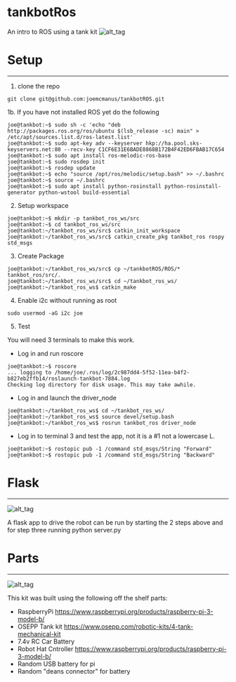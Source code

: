 # tankbotRos

An intro to ROS using a tank kit
![alt_tag](https://github.com/joemcmanus/tankbotROS/blob/master/img/tankbotStand.jpg)

# Setup
----

1. clone the repo

```
git clone git@github.com:joemcmanus/tankbotROS.git
```


1b. If you have not installed ROS yet do the following

```
joe@tankbot:~$ sudo sh -c 'echo "deb http://packages.ros.org/ros/ubuntu $(lsb_release -sc) main" > /etc/apt/sources.list.d/ros-latest.list'
joe@tankbot:~$ sudo apt-key adv --keyserver hkp://ha.pool.sks-keyservers.net:80 --recv-key C1CF6E31E6BADE8868B172B4F42ED6FBAB17C654
joe@tankbot:~$ sudo apt install ros-melodic-ros-base
joe@tankbot:~$ sudo rosdep init 
joe@tankbot:~$ rosdep update 
joe@tankbot:~$ echo "source /opt/ros/melodic/setup.bash" >> ~/.bashrc
joe@tankbot:~$ source ~/.bashrc
joe@tankbot:~$ sudo apt install python-rosinstall python-rosinstall-generator python-wstool build-essential
```

2. Setup workspace

```
joe@tankbot:~$ mkdir -p tankbot_ros_ws/src
joe@tankbot:~$ cd tankbot_ros_ws/src
joe@tankbot:~/tankbot_ros_ws/src$ catkin_init_workspace 
joe@tankbot:~/tankbot_ros_ws/src$ catkin_create_pkg tankbot_ros rospy std_msgs 
```

3. Create Package 

```
joe@tankbot:~/tankbot_ros_ws/src$ cp ~/tankbotROS/ROS/* tankbot_ros/src/. 
joe@tankbot:~/tankbot_ros_ws/src$ cd ~/tankbot_ros_ws/
joe@tankbot:~/tankbot_ros_ws$ catkin_make 
```

4. Enable i2c without running as root

```
sudo usermod -aG i2c joe

```
5. Test

You will need 3 terminals to make this work. 
 - Log in and run roscore 
```
joe@tankbot:~$ roscore 
... logging to /home/joe/.ros/log/2c987dd4-5f52-11ea-b4f2-b827eb2ffb14/roslaunch-tankbot-7884.log
Checking log directory for disk usage. This may take awhile.
```

 - Log in and launch the driver_node

```
joe@tankbot:~/tankbot_ros_ws$ cd ~/tankbot_ros_ws/
joe@tankbot:~/tankbot_ros_ws$ source devel/setup.bash 
joe@tankbot:~/tankbot_ros_ws$ rosrun tankbot_ros driver_node 

```
 - Log in to terminal 3 and test the app, not it is a #1 not a lowercase L. 

```
joe@tankbot:~$ rostopic pub -1 /command std_msgs/String "Forward"
joe@tankbot:~$ rostopic pub -1 /command std_msgs/String "Backward"
```

# Flask
----
![alt_tag](https://github.com/joemcmanus/tankbotROS/blob/master/img/tankbotFlask.jpg)

A flask app to drive the robot can be run by starting the 2 steps above and for step three running python server.py 


# Parts
----

![alt_tag](https://github.com/joemcmanus/tankbotROS/blob/master/img/tankbotParts.jpg)

This kit was built using the following off the shelf parts:
 - RaspberryPi  https://www.raspberrypi.org/products/raspberry-pi-3-model-b/
 - OSEPP Tank kit  https://www.osepp.com/robotic-kits/4-tank-mechanical-kit
 - 7.4v RC Car Battery 
 - Robot Hat Cntroller https://www.raspberrypi.org/products/raspberry-pi-3-model-b/
 - Random USB battery for pi 
 - Random "deans connector" for battery 
